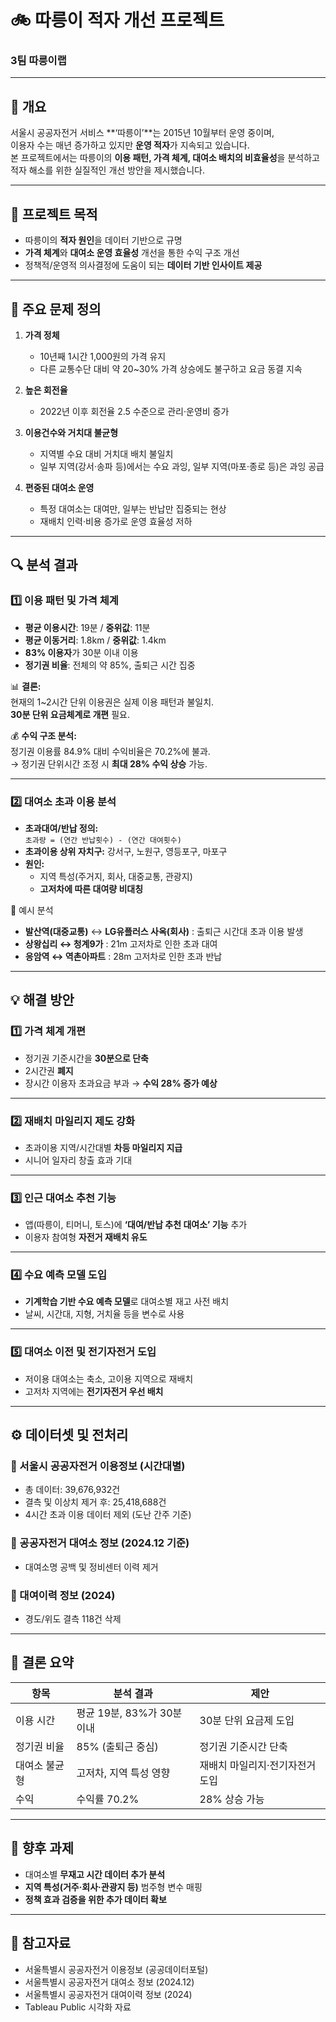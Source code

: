 # 🚲 따릉이 적자 개선 프로젝트  
### 3팀 따릉이랩

---

## 📑 개요

서울시 공공자전거 서비스 **‘따릉이’**는 2015년 10월부터 운영 중이며,  
이용자 수는 매년 증가하고 있지만 **운영 적자**가 지속되고 있습니다.  
본 프로젝트에서는 따릉이의 **이용 패턴, 가격 체계, 대여소 배치의 비효율성**을 분석하고  
적자 해소를 위한 실질적인 개선 방안을 제시했습니다.

---

## 🧭 프로젝트 목적

- 따릉이의 **적자 원인**을 데이터 기반으로 규명  
- **가격 체계**와 **대여소 운영 효율성** 개선을 통한 수익 구조 개선  
- 정책적/운영적 의사결정에 도움이 되는 **데이터 기반 인사이트 제공**

---

## 🧩 주요 문제 정의

1. **가격 정체**
   - 10년째 1시간 1,000원의 가격 유지  
   - 다른 교통수단 대비 약 20~30% 가격 상승에도 불구하고 요금 동결 지속

2. **높은 회전율**
   - 2022년 이후 회전율 2.5 수준으로 관리·운영비 증가

3. **이용건수와 거치대 불균형**
   - 지역별 수요 대비 거치대 배치 불일치  
   - 일부 지역(강서·송파 등)에서는 수요 과잉, 일부 지역(마포·종로 등)은 과잉 공급

4. **편중된 대여소 운영**
   - 특정 대여소는 대여만, 일부는 반납만 집중되는 현상  
   - 재배치 인력·비용 증가로 운영 효율성 저하

---

## 🔍 분석 결과

### 1️⃣ 이용 패턴 및 가격 체계

- **평균 이용시간**: 19분 / **중위값**: 11분  
- **평균 이동거리**: 1.8km / **중위값**: 1.4km  
- **83% 이용자**가 30분 이내 이용  
- **정기권 비율**: 전체의 약 85%, 출퇴근 시간 집중

📊 **결론:**  
현재의 1~2시간 단위 이용권은 실제 이용 패턴과 불일치.  
**30분 단위 요금체계로 개편** 필요.

💰 **수익 구조 분석:**  
정기권 이용률 84.9% 대비 수익비율은 70.2%에 불과.  
→ 정기권 단위시간 조정 시 **최대 28% 수익 상승** 가능.

---

### 2️⃣ 대여소 초과 이용 분석

- **초과대여/반납 정의:**  
  `초과량 = (연간 반납횟수) - (연간 대여횟수)`
- **초과이용 상위 자치구:** 강서구, 노원구, 영등포구, 마포구  
- **원인:**  
  - 지역 특성(주거지, 회사, 대중교통, 관광지)
  - **고저차에 따른 대여량 비대칭**

📍 예시 분석  
- **발산역(대중교통)** ↔ **LG유플러스 사옥(회사)** : 출퇴근 시간대 초과 이용 발생  
- **상왕십리 ↔ 청계9가** : 21m 고저차로 인한 초과 대여  
- **응암역 ↔ 역촌아파트** : 28m 고저차로 인한 초과 반납

---

## 💡 해결 방안

### 1️⃣ 가격 체계 개편
- 정기권 기준시간을 **30분으로 단축**
- 2시간권 **폐지**
- 장시간 이용자 초과요금 부과 → **수익 28% 증가 예상**

---

### 2️⃣ 재배치 마일리지 제도 강화
- 초과이용 지역/시간대별 **차등 마일리지 지급**
- 시니어 일자리 창출 효과 기대

---

### 3️⃣ 인근 대여소 추천 기능
- 앱(따릉이, 티머니, 토스)에 **‘대여/반납 추천 대여소’ 기능** 추가  
- 이용자 참여형 **자전거 재배치 유도**

---

### 4️⃣ 수요 예측 모델 도입
- **기계학습 기반 수요 예측 모델**로 대여소별 재고 사전 배치  
- 날씨, 시간대, 지형, 거치율 등을 변수로 사용

---

### 5️⃣ 대여소 이전 및 전기자전거 도입
- 저이용 대여소는 축소, 고이용 지역으로 재배치  
- 고저차 지역에는 **전기자전거 우선 배치**

---

## ⚙️ 데이터셋 및 전처리

### 🔹 서울시 공공자전거 이용정보 (시간대별)
- 총 데이터: 39,676,932건  
- 결측 및 이상치 제거 후: 25,418,688건  
- 4시간 초과 이용 데이터 제외 (도난 간주 기준)

### 🔹 공공자전거 대여소 정보 (2024.12 기준)
- 대여소명 공백 및 정비센터 이력 제거

### 🔹 대여이력 정보 (2024)
- 경도/위도 결측 118건 삭제

---

## 🧾 결론 요약

| 항목 | 분석 결과 | 제안 |
|------|-------------|-------|
| 이용 시간 | 평균 19분, 83%가 30분 이내 | 30분 단위 요금제 도입 |
| 정기권 비율 | 85% (출퇴근 중심) | 정기권 기준시간 단축 |
| 대여소 불균형 | 고저차, 지역 특성 영향 | 재배치 마일리지·전기자전거 도입 |
| 수익 | 수익률 70.2% | 28% 상승 가능 |

---

## 🧠 향후 과제

- 대여소별 **무재고 시간 데이터 추가 분석**
- **지역 특성(거주·회사·관광지 등)** 범주형 변수 매핑
- **정책 효과 검증을 위한 추가 데이터 확보**

---

## 📎 참고자료
- 서울특별시 공공자전거 이용정보 (공공데이터포털)  
- 서울특별시 공공자전거 대여소 정보 (2024.12)  
- 서울특별시 공공자전거 대여이력 정보 (2024)  
- Tableau Public 시각화 자료  
